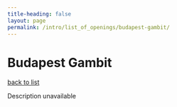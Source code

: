 ```yaml
---
title-heading: false
layout: page
permalink: /intro/list_of_openings/budapest-gambit/
---
```


# Budapest Gambit

[back to list](../../list_of_openings)

Description unavailable